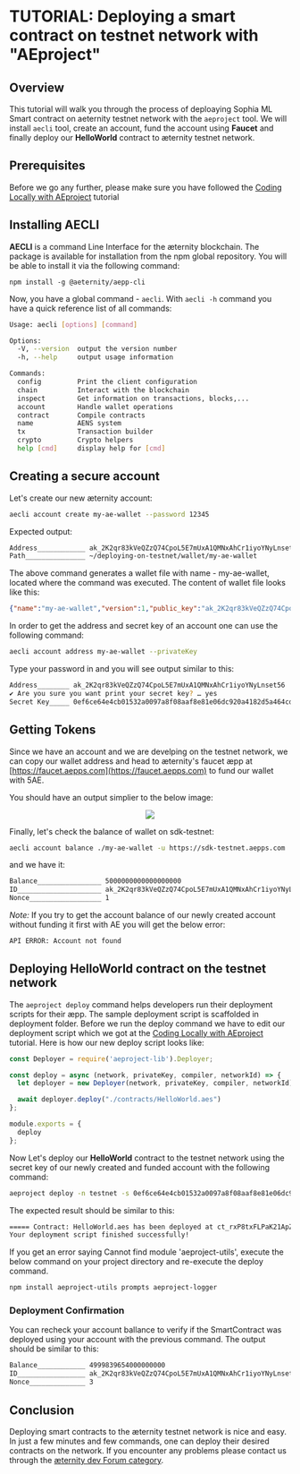 # TUTORIAL: Deploying a smart contract on testnet network with "AEproject"
## Overview
This tutorial will walk you through the process of deploaying Sophia ML Smart contract on aeternity testnet network with the ```aeproject``` tool. We will install ```aecli``` tool, create an account, fund the account using **Faucet** and finally deploy our **HelloWorld** contract to æternity testnet network.

## Prerequisites
Before we go any further, please make sure you have followed the [Coding Locally with AEproject](../coding-locally-with-aeproject/README.md) tutorial

## Installing AECLI
**AECLI** is a command Line Interface for the æternity blockchain. The package is available for installation from the npm global repository. You will be able to install it via the following command:
```
npm install -g @aeternity/aepp-cli
```

Now, you have a global command - ```aecli```. With ```aecli -h``` command you have a quick reference list of all commands:

```bash
Usage: aecli [options] [command]

Options:
  -V, --version  output the version number
  -h, --help     output usage information

Commands:
  config         Print the client configuration
  chain          Interact with the blockchain
  inspect        Get information on transactions, blocks,...
  account        Handle wallet operations
  contract       Compile contracts
  name           AENS system
  tx             Transaction builder
  crypto         Crypto helpers
  help [cmd]     display help for [cmd]
```

## Creating a secure account
Let's create our new æternity account:
```bash
aecli account create my-ae-wallet --password 12345
```
Expected output:
```bash
Address____________ ak_2K2qr83kVeQZzQ74CpoL5E7mUxA1QMNxAhCr1iyoYNyLnset56
Path_______________ ~/deploying-on-testnet/wallet/my-ae-wallet
```
The above command generates a wallet file with name - my-ae-wallet, located where the command was executed. The content of wallet file looks like this:
```json
{"name":"my-ae-wallet","version":1,"public_key":"ak_2K2qr83kVeQZzQ74CpoL5E7mUxA1QMNxAhCr1iyoYNyLnset56","id":"c3502253-a4e0-4f1d-8bf6-2e33a0319451","crypto":{"secret_type":"ed25519","symmetric_alg":"xsalsa20-poly1305","ciphertext":"c6a575dda6d15e0fc34cccabbb8d946ef73fc3cd3496a4f9de255a3becd29c7371d0a52bdfe671d087b5b080a20be328b52b4a5d3c1817320b512136ceb51a73d6091283fa3abe8b630cea00c7229a7c","cipher_params":{"nonce":"5a40a900562642e9bdd79ab7b856e9ffcfd4d0380e3ed3f4"},"kdf":"argon2id","kdf_params":{"memlimit_kib":65536,"opslimit":3,"parallelism":1,"salt":"143bf0809f654f574a8235e1f97f72c6"}}}
```
In order to get the address and secret key of an account one can use the following command:
```bash
aecli account address my-ae-wallet --privateKey
```
Type your password in and you will see output similar to this:
```bash
Address________ ak_2K2qr83kVeQZzQ74CpoL5E7mUxA1QMNxAhCr1iyoYNyLnset56
✔ Are you sure you want print your secret key? … yes
Secret Key_____ 0ef6ce64e4cb01532a0097a8f08aaf8e81e06dc920a4182d5a464cd5bce67386aca3b0cd045fad53e984237a0797c29ebcae48cb4035d8a5fab5d89fafc30c00
```

## Getting Tokens
Since we have an account and we are develping on the testnet network, we can copy our wallet address and head to æternity's faucet æpp at [https://faucet.aepps.com](https://faucet.aepps.com) to fund our wallet with 5AE. 

You should have an output simplier to the below image:
<p align="center"><img src="https://ipfs.io/ipfs/QmVcVoQxGz3LpXixXhiDVN6XzTnvy59Z3yLaKs7T6ckveW"></p>

Finally, let's check the balance of wallet on sdk-testnet:
```bash
aecli account balance ./my-ae-wallet -u https://sdk-testnet.aepps.com
```
and we have it:
```bash
Balance________________ 5000000000000000000
ID_____________________ ak_2K2qr83kVeQZzQ74CpoL5E7mUxA1QMNxAhCr1iyoYNyLnset56
Nonce__________________ 1
```

*Note:* If you try to get the account balance of our newly created account without funding it first with AE you will get the below error:
```bash
API ERROR: Account not found
```

## Deploying HelloWorld contract on the testnet network
The ```aeproject deploy``` command helps developers run their deployment scripts for their æpp. The sample deployment script is scaffolded in deployment folder. Before we run the deploy command we have to edit our deployment script which we got at the [Coding Locally with AEproject](../coding-locally-with-aeproject/README.md) tutorial. Here is how our new deploy script looks like:
```js
const Deployer = require('aeproject-lib').Deployer;

const deploy = async (network, privateKey, compiler, networkId) => {
  let deployer = new Deployer(network, privateKey, compiler, networkId)

  await deployer.deploy("./contracts/HelloWorld.aes")
};

module.exports = {
  deploy
};
```

Now Let's deploy our **HelloWorld** contract to the testnet network using the secret key of our newly created and funded account with the following command:
```bash
aeproject deploy -n testnet -s 0ef6ce64e4cb01532a0097a8f08aaf8e81e06dc920a4182d5a464cd5bce67386aca3b0cd045fad53e984237a0797c29ebcae48cb4035d8a5fab5d89fafc30c00
```
The expected result should be similar to this:
```bash
===== Contract: HelloWorld.aes has been deployed at ct_rxP8txFLPaK21ApZfNNix3mVzxRCQxxS1YoZhZ2fRRAjLztod =====
Your deployment script finished successfully!
```

If you get an error saying Cannot find module 'aeproject-utils', execute the below command on your project directory and re-execute the deploy command.
```bash
npm install aeproject-utils prompts aeproject-logger
```

### Deployment Confirmation
You can recheck your account ballance to verify if the SmartContract was deployed using your account with the previous command. The output should be similar to this:
```bash
Balance____________ 4999839654000000000
ID_________________ ak_2K2qr83kVeQZzQ74CpoL5E7mUxA1QMNxAhCr1iyoYNyLnset56
Nonce______________ 3
```

## Conclusion
Deploying smart contracts to the æternity testnet network is nice and easy. In just a few minutes and few commands, one can deploy their desired contracts on the network. If you encounter any problems please contact us through the [æternity dev Forum category](https://forum.aeternity.com/c/development).